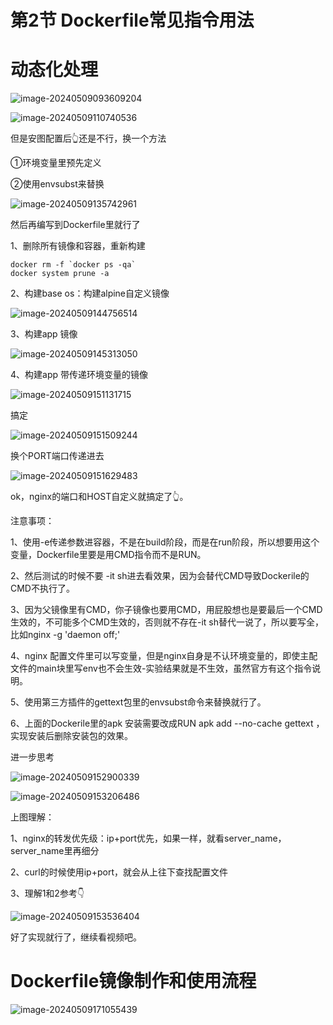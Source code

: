 # 第2节 Dockerfile常见指令用法



# 动态化处理

![image-20240509093609204](2-Dockerfile常见指令用法.assets/image-20240509093609204.png)



![image-20240509110740536](2-Dockerfile常见指令用法.assets/image-20240509110740536.png)

但是安图配置后👆还是不行，换一个方法

①环境变量里预先定义

②使用envsubst来替换

![image-20240509135742961](2-Dockerfile常见指令用法.assets/image-20240509135742961.png)

然后再编写到Dockerfile里就行了



1、删除所有镜像和容器，重新构建

```shell
docker rm -f `docker ps -qa`
docker system prune -a
```



2、构建base os：构建alpine自定义镜像

![image-20240509144756514](2-Dockerfile常见指令用法.assets/image-20240509144756514.png)



3、构建app 镜像 

![image-20240509145313050](2-Dockerfile常见指令用法.assets/image-20240509145313050.png)



4、构建app 带传递环境变量的镜像

![image-20240509151131715](2-Dockerfile常见指令用法.assets/image-20240509151131715.png)



搞定

![image-20240509151509244](2-Dockerfile常见指令用法.assets/image-20240509151509244.png)

换个PORT端口传递进去

![image-20240509151629483](2-Dockerfile常见指令用法.assets/image-20240509151629483.png)

ok，nginx的端口和HOST自定义就搞定了👆。



注意事项：

1、使用-e传递参数进容器，不是在build阶段，而是在run阶段，所以想要用这个变量，Dockerfile里要是用CMD指令而不是RUN。

2、然后测试的时候不要 -it sh进去看效果，因为会替代CMD导致Dockerile的CMD不执行了。

3、因为父镜像里有CMD，你子镜像也要用CMD，用屁股想也是要最后一个CMD生效的，不可能多个CMD生效的，否则就不存在-it sh替代一说了，所以要写全，比如nginx -g 'daemon off;'

4、nginx 配置文件里可以写变量，但是nginx自身是不认环境变量的，即使主配文件的main块里写env也不会生效-实验结果就是不生效，虽然官方有这个指令说明。

5、使用第三方插件的gettext包里的envsubst命令来替换就行了。

6、上面的Dockerile里的apk 安装需要改成RUN apk add --no-cache gettext ，实现安装后删除安装包的效果。





进一步思考

![image-20240509152900339](2-Dockerfile常见指令用法.assets/image-20240509152900339.png)



![image-20240509153206486](2-Dockerfile常见指令用法.assets/image-20240509153206486.png)

上图理解：

1、nginx的转发优先级：ip+port优先，如果一样，就看server_name，server_name里再细分

2、curl的时候使用ip+port，就会从上往下查找配置文件

3、理解1和2参考👇

![image-20240509153536404](2-Dockerfile常见指令用法.assets/image-20240509153536404.png)



好了实现就行了，继续看视频吧。





# Dockerfile镜像制作和使用流程

![image-20240509171055439](2-Dockerfile常见指令用法.assets/image-20240509171055439.png)













